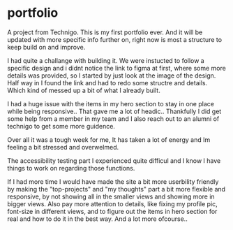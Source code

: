 # portfolio
A project from Technigo.
This is my first portfolio ever. And it will be updated with more specific info further on, right now is most a structure to keep build on and improve. 

I had quite a challange with building it. We were instucted to follow a specific design and i didnt notice the link to figma at first, where some more details was provided, so I started by just look at the image of the design. Half way in I found the link and had to redo some structre and details. Which kind of messed up a bit of what I already built. 

I had a huge issue with the items in my hero section to stay in one place while being responsive.. That gave me a lot of headic.. Thankfully I did get some help from a member in my team and I also reach out to an alumni of technigo to get some more guidence. 

Over all it was a tough week for me, It has taken a lot of energy and Im feeling a bit stressed and overwelmed.  

The accessibility testing part I experienced quite difficul and I know I have things to work on regarding those functions.

If I had more time I would have made the site a bit more userbility friendly by making the "top-projects" and "my thoughts" part a bit more flexible and responsive, by not showing all in the smaller views and showing more in bigger views. Also pay more attention to details, like fixing my profile pic, font-size in different views, and to figure out the items in hero section for real and how to do it in the best way. And a lot more ofcourse.. 